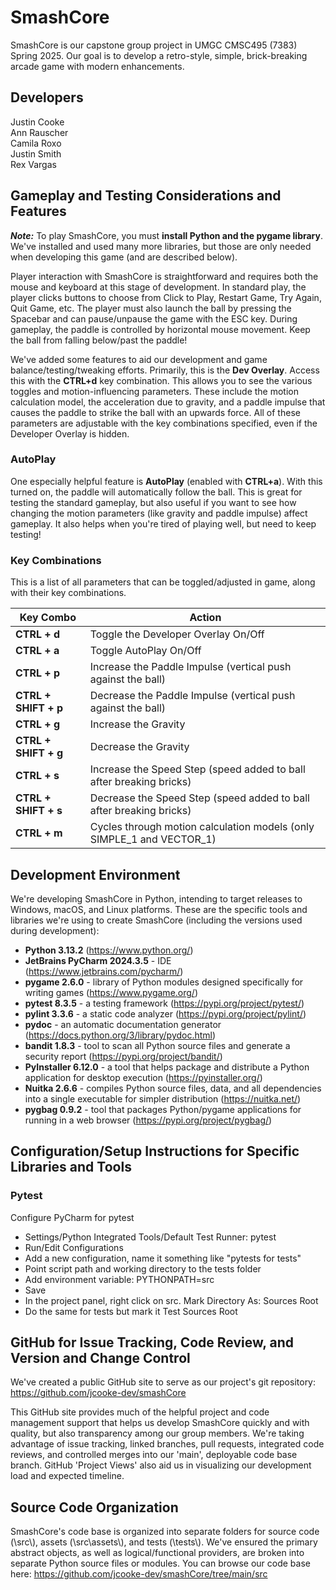 # SmashCore
SmashCore is our capstone group project in UMGC CMSC495 (7383) Spring 2025.  Our goal is to develop a retro-style, simple, brick-breaking arcade game with modern enhancements.

## Developers
Justin Cooke  
Ann Rauscher  
Camila Roxo  
Justin Smith  
Rex Vargas

## Gameplay and Testing Considerations and Features
**_Note:_** To play SmashCore, you must **install Python and the pygame library**.  We've installed and used many more libraries, but those are only needed when developing this game (and are described below).

Player interaction with SmashCore is straightforward and requires both the mouse and keyboard at this stage of development.  In standard play, the player clicks buttons to choose from Click to Play, Restart Game, Try Again, Quit Game, etc.  The player must also launch the ball by pressing the Spacebar and can pause/unpause the game with the ESC key.  During gameplay, the paddle is controlled by horizontal mouse movement.  Keep the ball from falling below/past the paddle!

We've added some features to aid our development and game balance/testing/tweaking efforts.  Primarily, this is the **Dev Overlay**.  Access this with the **CTRL+d** key combination.  This allows you to see the various toggles and motion-influencing parameters.  These include the motion calculation model, the acceleration due to gravity, and a paddle impulse that causes the paddle to strike the ball with an upwards force.  All of these parameters are adjustable with the key combinations specified, even if the Developer Overlay is hidden.

### AutoPlay
One especially helpful feature is **AutoPlay** (enabled with **CTRL+a**).  With this turned on, the paddle will automatically follow the ball.  This is great for testing the standard gameplay, but also useful if you want to see how changing the motion parameters (like gravity and paddle impulse) affect gameplay.  It also helps when you're tired of playing well, but need to keep testing!

### Key Combinations
This is a list of all parameters that can be toggled/adjusted in game, along with their key combinations.

| Key Combo            | Action                                                                |
|----------------------|-----------------------------------------------------------------------|
| **CTRL + d**         | Toggle the Developer Overlay On/Off                                   |
| **CTRL + a**         | Toggle AutoPlay On/Off                                                |
| **CTRL + p**         | Increase the Paddle Impulse (vertical push against the ball)          |
| **CTRL + SHIFT + p** | Decrease the Paddle Impulse (vertical push against the ball)          |
| **CTRL + g**         | Increase the Gravity                                                  |
| **CTRL + SHIFT + g** | Decrease the Gravity                                                  |
| **CTRL + s**         | Increase the Speed Step (speed added to ball after breaking bricks)   |
| **CTRL + SHIFT + s** | Decrease the Speed Step (speed added to ball after breaking bricks)   |
| **CTRL + m**         | Cycles through motion calculation models (only SIMPLE_1 and VECTOR_1) |


## Development Environment
We're developing SmashCore in Python, intending to target releases to Windows, macOS, and Linux platforms.  These are the specific tools and libraries we're using to create SmashCore (including the versions used during development):
* **Python 3.13.2** (https://www.python.org/)
* **JetBrains PyCharm 2024.3.5** - IDE (https://www.jetbrains.com/pycharm/)
* **pygame 2.6.0** - library of Python modules designed specifically for writing games (https://www.pygame.org/)
* **pytest 8.3.5** - a testing framework (https://pypi.org/project/pytest/)
* **pylint 3.3.6** - a static code analyzer (https://pypi.org/project/pylint/)
* **pydoc** - an automatic documentation generator (https://docs.python.org/3/library/pydoc.html)
* **bandit 1.8.3** - tool to scan all Python source files and generate a security report (https://pypi.org/project/bandit/)
* **PyInstaller 6.12.0** - a tool that helps package and distribute a Python application for desktop execution (https://pyinstaller.org/)
* **Nuitka 2.6.6** - compiles Python source files, data, and all dependencies into a single executable for simpler distribution (https://nuitka.net/)
* **pygbag 0.9.2** - tool that packages Python/pygame applications for running in a web browser (https://pypi.org/project/pygbag/)

## Configuration/Setup Instructions for Specific Libraries and Tools
### Pytest
Configure PyCharm for pytest
* Settings/Python Integrated Tools/Default Test Runner: pytest
* Run/Edit Configurations
* Add a new configuration, name it something like "pytests for tests"
* Point script path and working directory to the tests folder
* Add environment variable: PYTHONPATH=src
* Save
* In the project panel, right click on src. Mark Directory As: Sources Root
* Do the same for tests but mark it Test Sources Root

## GitHub for Issue Tracking, Code Review, and Version and Change Control
We've created a public GitHub site to serve as our project's git repository:  
https://github.com/jcooke-dev/smashCore

This GitHub site provides much of the helpful project and code management support that helps us develop SmashCore quickly and with quality, but also transparency among our group members.  We're taking advantage of issue tracking, linked branches, pull requests, integrated code reviews, and controlled merges into our 'main', deployable code base branch.  GitHub 'Project Views' also aid us in visualizing our development load and expected timeline.

## Source Code Organization
SmashCore's code base is organized into separate folders for source code (\\src\\), assets (\\src\\assets\\), and tests (\\tests\\). We've ensured the primary abstract objects, as well as logical/functional providers, are broken into separate Python source files or modules.  You can browse our code base here: https://github.com/jcooke-dev/smashCore/tree/main/src
